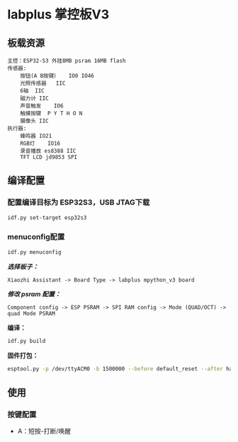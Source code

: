 # labplus 掌控板V3

## 板载资源
    主控：ESP32-S3 外挂8MB psram 16MB flash	
    传感器:
        按钮(A B按键）	IO0 IO46
        光照传感器	IIC
        6轴	IIC
        磁力计	IIC
        声音触发	IO6
        触摸按键  P Y T H O N
        摄像头	IIC
    执行器:
        蜂鸣器	IO21
        RGB灯	IO16
        录音播放 es8388	IIC	
        TFT LCD	jd9853 SPI


## 编译配置

### 配置编译目标为 ESP32S3，USB JTAG下载

```bash
idf.py set-target esp32s3
```

### menuconfig配置

```bash
idf.py menuconfig
```

***选择板子：***

```
Xiaozhi Assistant -> Board Type -> labplus mpython_v3 board
```

***修改 psram 配置：***

```
Component config -> ESP PSRAM -> SPI RAM config -> Mode (QUAD/OCT) -> quad Mode PSRAM
```

**编译：**

```bash
idf.py build
```

**固件打包：**

```bash
esptool.py -p /dev/ttyACM0 -b 1500000 --before default_reset --after hard_reset --chip esp32s3 write_flash --flash_mode dio --flash_freq 80m --flash_size 16MB 0x0 bootloader/bootloader.bin 0x100000 xiaozhi.bin 0x8000 partition_table/partition-table.bin 0xd000 ota_data_initial.bin 0x10000 srmodels/srmodels.bin 
```

## 使用

### 按键配置
* A：短按-打断/唤醒
